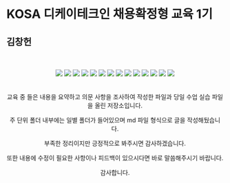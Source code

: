 # KOSA 디케이테크인 채용확정형 교육 1기
## 김창헌
<br>
<br>
<div align=center> 
  <img src="https://img.shields.io/badge/java-007396?style=for-the-badge&logo=java&logoColor=white"> 
  <img src="https://img.shields.io/badge/html5-E34F26?style=for-the-badge&logo=html5&logoColor=white"> 
  <img src="https://img.shields.io/badge/css-1572B6?style=for-the-badge&logo=css3&logoColor=white"> 
  <img src="https://img.shields.io/badge/javascript-F7DF1E?style=for-the-badge&logo=javascript&logoColor=black"> 
  <img src="https://img.shields.io/badge/mysql-4479A1?style=for-the-badge&logo=mysql&logoColor=white"> 
  <img src="https://img.shields.io/badge/mongoDB-47A248?style=for-the-badge&logo=MongoDB&logoColor=white">
  <img src="https://img.shields.io/badge/vue.js-4FC08D?style=for-the-badge&logo=vue.js&logoColor=white"> 
  <img src="https://img.shields.io/badge/spring-6DB33F?style=for-the-badge&logo=spring&logoColor=white"> 
  <img src="https://img.shields.io/badge/linux-FCC624?style=for-the-badge&logo=linux&logoColor=black"> 
  <img src="https://img.shields.io/badge/apache tomcat-F8DC75?style=for-the-badge&logo=apachetomcat&logoColor=white">
  <img src="https://img.shields.io/badge/github-181717?style=for-the-badge&logo=github&logoColor=white">
  <img src="https://img.shields.io/badge/git-F05032?style=for-the-badge&logo=git&logoColor=white">
  <img src="https://img.shields.io/badge/docker-2496ED?style=for-the-badge&logo=docker&logoColor=white">
  <img src="https://img.shields.io/badge/Kubernetes-326CE5?style=for-the-badge&logo=Kubernetes&logoColor=white">
  <br>
</div>
<br>
<br>

<div align=center> 
교육 중 들은 내용을 요약하고 의문 사항을 조사하여 작성한 파일과 당일 수업 실습 파일을 올린 저장소입니다.

주 단위 폴더 내부에는 일별 폴더가 들어있으며 md 파일 형식으로 글을 작성해뒀습니다.

부족한 정리이지만 긍정적으로 봐주시면 감사하겠습니다. 

또한 내용에 수정이 필요한 사항이나 피드백이 있으시다면 바로 말씀해주시기 바랍니다.

감사합니다.
<div> 
